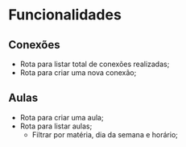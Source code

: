 # Funcionalidades

## Conexões

- Rota para listar total de conexões realizadas;
- Rota para criar uma nova conexão;

## Aulas


- Rota para criar uma aula;
- Rota para listar aulas;
  - Filtrar por matéria, dia da semana e horário;